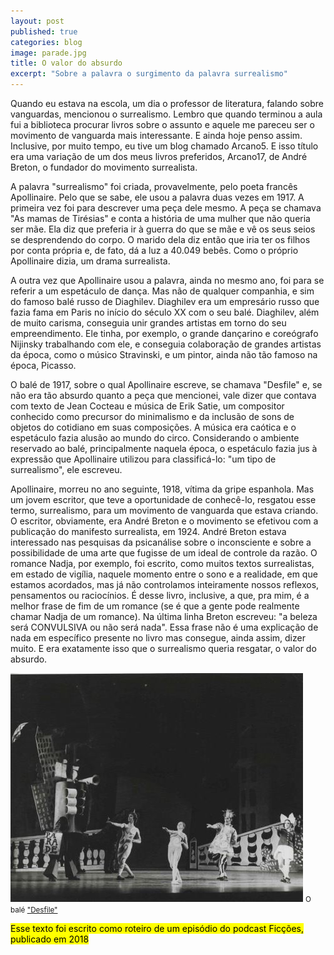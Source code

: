 ```yaml
---
layout: post
published: true
categories: blog
image: parade.jpg
title: O valor do absurdo
excerpt: "Sobre a palavra o surgimento da palavra surrealismo"
---
```


Quando eu estava na escola, um dia o professor de literatura, falando sobre vanguardas, mencionou o surrealismo. Lembro que quando terminou a aula fui a biblioteca procurar livros sobre o assunto e aquele me pareceu ser o movimento de vanguarda mais interessante. E ainda hoje penso assim. Inclusive, por muito tempo, eu tive um blog chamado Arcano5. E isso título era uma variação de um dos meus livros preferidos, Arcano17, de André Breton, o fundador do movimento surrealista.

A palavra "surrealismo" foi criada, provavelmente, pelo poeta francês Apollinaire. Pelo que se sabe, ele usou a palavra duas vezes em 1917. A primeira vez foi para descrever uma peça dele mesmo. A peça se chamava "As mamas de Tirésias" e conta a história de uma mulher que não queria ser mãe. Ela diz que preferia ir à guerra do que se mãe e vê os seus seios se desprendendo do corpo. O marido dela diz então que iria ter os filhos por conta própria e, de fato, dá a luz a 40.049 bebês. Como o próprio Apollinaire dizia, um drama surrealista. 

A outra vez que Apollinaire usou a palavra, ainda no mesmo ano, foi para se referir a um espetáculo de dança. Mas não de qualquer companhia, e sim do famoso balé russo de Diaghilev. Diaghilev era um empresário russo que fazia fama em Paris no início do século XX com o seu balé. Diaghilev, além de muito carisma, conseguia unir grandes artistas em torno do seu empreendimento. Ele tinha, por exemplo, o grande dançarino e coreógrafo Nijinsky trabalhando com ele, e conseguia colaboração de grandes artistas da época, como o músico Stravinski, e um pintor, ainda não tão famoso na época, Picasso. 

O balé de 1917, sobre o qual Apollinaire escreve, se chamava "Desfile" e, se não era tão absurdo quanto a peça que mencionei, vale dizer que contava com texto de Jean Cocteau e música de Erik Satie, um compositor conhecido como precursor do minimalismo e da inclusão de sons de objetos do cotidiano em suas composições. A música era caótica e o espetáculo fazia alusão ao mundo do circo. Considerando o ambiente reservado ao balé, principalmente naquela época, o espetáculo fazia jus à expressão que Apollinaire utilizou para classificá-lo: "um tipo de surrealismo", ele escreveu.

Apollinaire, morreu no ano seguinte, 1918, vítima da gripe espanhola. Mas um jovem escritor, que teve a oportunidade de conhecê-lo, resgatou esse termo, surrealismo, para um movimento de vanguarda que estava criando. O escritor, obviamente, era André Breton e o movimento se efetivou com a publicação do manifesto surrealista, em 1924. André Breton estava interessado nas pesquisas da psicanálise sobre o inconsciente e sobre a possibilidade de uma arte que fugisse de um ideal de controle da razão. O romance Nadja, por exemplo, foi escrito, como muitos textos surrealistas, em estado de vigília, naquele momento entre o sono e a realidade, em que estamos acordados, mas já não controlamos inteiramente nossos reflexos, pensamentos ou raciocínios. É desse livro, inclusive, a que, pra mim, é a melhor frase de fim de um romance (se é que a gente pode realmente  chamar Nadja de um romance). Na última linha Breton escreveu: "a beleza será CONVULSIVA ou não será nada". Essa frase não é uma explicação de nada em específico presente no livro mas consegue, ainda assim, dizer muito. E era exatamente isso que o surrealismo queria resgatar, o valor do absurdo. 

<img src="/assets/images/parade.jpg">
<small> O balé <a href="https://en.wikipedia.org/wiki/Parade_(ballet)">"Desfile"</a></small>

<mark> Esse texto foi escrito como roteiro de um episódio do podcast Ficções, publicado em 2018</mark>
